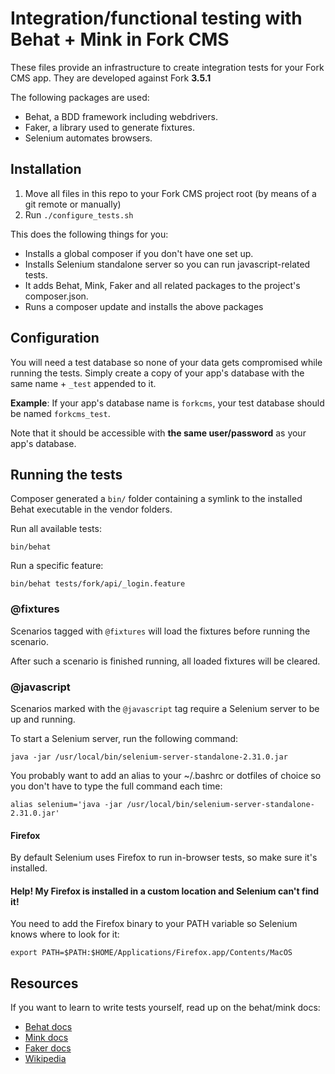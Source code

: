 # Integration/functional testing with Behat + Mink in Fork CMS
These files provide an infrastructure to create integration tests for your Fork CMS app.
They are developed against Fork **3.5.1**

The following packages are used:
* Behat, a BDD framework including webdrivers.
* Faker, a library used to generate fixtures.
* Selenium automates browsers.

## Installation
1. Move all files in this repo to your Fork CMS project root (by means of a git remote or manually)
2. Run ```./configure_tests.sh```

This does the following things for you:
* Installs a global composer if you don't have one set up.
* Installs Selenium standalone server so you can run javascript-related tests.
* It adds Behat, Mink, Faker and all related packages to the project's composer.json.
* Runs a composer update and installs the above packages

## Configuration
You will need a test database so none of your data gets compromised while running the tests.
Simply create a copy of your app's database with the same name + ```_test``` appended to it.

**Example**: If your app's database name is ```forkcms```, your test database should be named ```forkcms_test```.

Note that it should be accessible with **the same user/password** as your app's database.

## Running the tests
Composer generated a ```bin/``` folder containing a symlink to the installed Behat executable in the vendor folders.

Run all available tests:
```
bin/behat
```

Run a specific feature:
```
bin/behat tests/fork/api/_login.feature
```

### @fixtures
Scenarios tagged with ```@fixtures``` will load the fixtures before running the scenario.

After such a scenario is finished running, all loaded fixtures will be cleared.

### @javascript
Scenarios marked with the ```@javascript``` tag require a Selenium server to be up and running.

To start a Selenium server, run the following command:

```java -jar /usr/local/bin/selenium-server-standalone-2.31.0.jar```

You probably want to add an alias to your ~/.bashrc or dotfiles of choice so you don't have to type the full command each time:

```alias selenium='java -jar /usr/local/bin/selenium-server-standalone-2.31.0.jar'```

#### Firefox
By default Selenium uses Firefox to run in-browser tests, so make sure it's installed.

#### Help! My Firefox is installed in a custom location and Selenium can't find it!
You need to add the Firefox binary to your PATH variable so Selenium knows where to look for it:

```export PATH=$PATH:$HOME/Applications/Firefox.app/Contents/MacOS```

## Resources
If you want to learn to write tests yourself, read up on the behat/mink docs:
- [Behat docs](http://docs.behat.org/)
- [Mink docs](http://mink.behat.org/)
- [Faker docs](https://github.com/fzaninotto/Faker)
- [Wikipedia](http://en.wikipedia.org/wiki/Behavior-driven_development)

